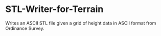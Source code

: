 # STL-Writer-for-Terrain
Writes an ASCII STL file  given a grid of height data in ASCII format from Ordinance Survey.

